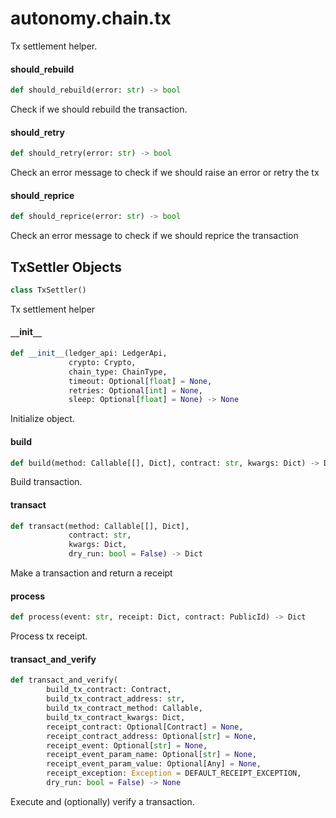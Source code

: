 <a id="autonomy.chain.tx"></a>

# autonomy.chain.tx

Tx settlement helper.

<a id="autonomy.chain.tx.should_rebuild"></a>

#### should`_`rebuild

```python
def should_rebuild(error: str) -> bool
```

Check if we should rebuild the transaction.

<a id="autonomy.chain.tx.should_retry"></a>

#### should`_`retry

```python
def should_retry(error: str) -> bool
```

Check an error message to check if we should raise an error or retry the tx

<a id="autonomy.chain.tx.should_reprice"></a>

#### should`_`reprice

```python
def should_reprice(error: str) -> bool
```

Check an error message to check if we should reprice the transaction

<a id="autonomy.chain.tx.TxSettler"></a>

## TxSettler Objects

```python
class TxSettler()
```

Tx settlement helper

<a id="autonomy.chain.tx.TxSettler.__init__"></a>

#### `__`init`__`

```python
def __init__(ledger_api: LedgerApi,
             crypto: Crypto,
             chain_type: ChainType,
             timeout: Optional[float] = None,
             retries: Optional[int] = None,
             sleep: Optional[float] = None) -> None
```

Initialize object.

<a id="autonomy.chain.tx.TxSettler.build"></a>

#### build

```python
def build(method: Callable[[], Dict], contract: str, kwargs: Dict) -> Dict
```

Build transaction.

<a id="autonomy.chain.tx.TxSettler.transact"></a>

#### transact

```python
def transact(method: Callable[[], Dict],
             contract: str,
             kwargs: Dict,
             dry_run: bool = False) -> Dict
```

Make a transaction and return a receipt

<a id="autonomy.chain.tx.TxSettler.process"></a>

#### process

```python
def process(event: str, receipt: Dict, contract: PublicId) -> Dict
```

Process tx receipt.

<a id="autonomy.chain.tx.TxSettler.transact_and_verify"></a>

#### transact`_`and`_`verify

```python
def transact_and_verify(
        build_tx_contract: Contract,
        build_tx_contract_address: str,
        build_tx_contract_method: Callable,
        build_tx_contract_kwargs: Dict,
        receipt_contract: Optional[Contract] = None,
        receipt_contract_address: Optional[str] = None,
        receipt_event: Optional[str] = None,
        receipt_event_param_name: Optional[str] = None,
        receipt_event_param_value: Optional[Any] = None,
        receipt_exception: Exception = DEFAULT_RECEIPT_EXCEPTION,
        dry_run: bool = False) -> None
```

Execute and (optionally) verify a transaction.

